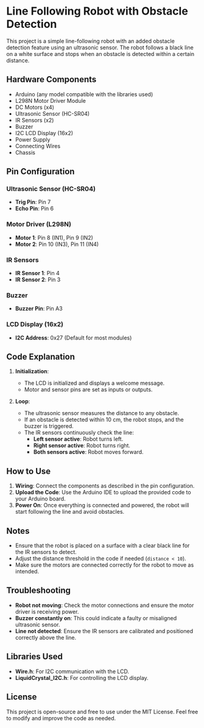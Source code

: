 # Line Following Robot with Obstacle Detection

This project is a simple line-following robot with an added obstacle detection feature using an ultrasonic sensor. The robot follows a black line on a white surface and stops when an obstacle is detected within a certain distance.

## Hardware Components

- Arduino (any model compatible with the libraries used)
- L298N Motor Driver Module
- DC Motors (x4)
- Ultrasonic Sensor (HC-SR04)
- IR Sensors (x2)
- Buzzer
- I2C LCD Display (16x2)
- Power Supply
- Connecting Wires
- Chassis

## Pin Configuration

### Ultrasonic Sensor (HC-SR04)
- **Trig Pin**: Pin 7
- **Echo Pin**: Pin 6

### Motor Driver (L298N)
- **Motor 1**: Pin 8 (IN1), Pin 9 (IN2)
- **Motor 2**: Pin 10 (IN3), Pin 11 (IN4)

### IR Sensors
- **IR Sensor 1**: Pin 4
- **IR Sensor 2**: Pin 3

### Buzzer
- **Buzzer Pin**: Pin A3

### LCD Display (16x2)
- **I2C Address**: 0x27 (Default for most modules)

## Code Explanation

1. **Initialization**:
   - The LCD is initialized and displays a welcome message.
   - Motor and sensor pins are set as inputs or outputs.

2. **Loop**:
   - The ultrasonic sensor measures the distance to any obstacle.
   - If an obstacle is detected within 10 cm, the robot stops, and the buzzer is triggered.
   - The IR sensors continuously check the line:
     - **Left sensor active**: Robot turns left.
     - **Right sensor active**: Robot turns right.
     - **Both sensors active**: Robot moves forward.

## How to Use

1. **Wiring**: Connect the components as described in the pin configuration.
2. **Upload the Code**: Use the Arduino IDE to upload the provided code to your Arduino board.
3. **Power On**: Once everything is connected and powered, the robot will start following the line and avoid obstacles.

## Notes

- Ensure that the robot is placed on a surface with a clear black line for the IR sensors to detect.
- Adjust the distance threshold in the code if needed (`distance < 10`).
- Make sure the motors are connected correctly for the robot to move as intended.

## Troubleshooting

- **Robot not moving**: Check the motor connections and ensure the motor driver is receiving power.
- **Buzzer constantly on**: This could indicate a faulty or misaligned ultrasonic sensor.
- **Line not detected**: Ensure the IR sensors are calibrated and positioned correctly above the line.

## Libraries Used

- **Wire.h**: For I2C communication with the LCD.
- **LiquidCrystal_I2C.h**: For controlling the LCD display.

## License

This project is open-source and free to use under the MIT License. Feel free to modify and improve the code as needed.
